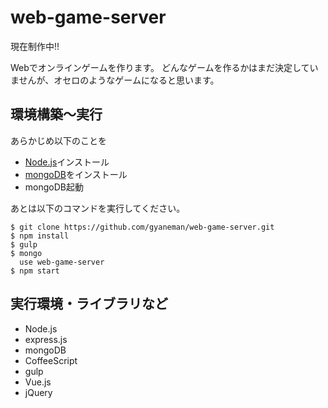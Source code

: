 # web-game-server
現在制作中!!

Webでオンラインゲームを作ります。
どんなゲームを作るかはまだ決定していませんが、オセロのようなゲームになると思います。

## 環境構築～実行
あらかじめ以下のことを
* [Node.js](https://nodejs.org/en/)インストール
* [mongoDB](https://www.mongodb.org/)をインストール
* mongoDB起動

あとは以下のコマンドを実行してください。
```
$ git clone https://github.com/gyaneman/web-game-server.git
$ npm install
$ gulp
$ mongo
  use web-game-server
$ npm start
```

## 実行環境・ライブラリなど
* Node.js
* express.js
* mongoDB
* CoffeeScript
* gulp
* Vue.js
* jQuery
